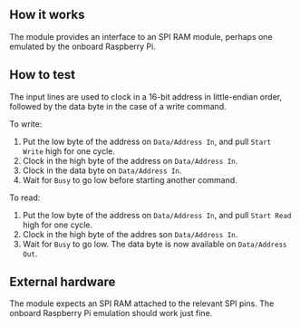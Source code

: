 <!---

This file is used to generate your project datasheet. Please fill in the information below and delete any unused
sections.

You can also include images in this folder and reference them in the markdown. Each image must be less than
512 kb in size, and the combined size of all images must be less than 1 MB.
-->

## How it works

The module provides an interface to an SPI RAM module, perhaps one emulated by the onboard Raspberry Pi.

## How to test

The input lines are used to clock in a 16-bit address in little-endian order, followed by the data byte in the case of a write command.

To write:

1. Put the low byte of the address on `Data/Address In`, and pull `Start Write` high for one cycle.
2. Clock in the high byte of the address on `Data/Address In`.
3. Clock in the data byte on `Data/Address In`.
4. Wait for `Busy` to go low before starting another command.

To read:

1. Put the low byte of the address on `Data/Address In`, and pull `Start Read` high for one cycle.
2. Clock in the high byte of the addres son `Data/Address In`.
3. Wait for `Busy` to go low.  The data byte is now available on `Data/Address Out`.

## External hardware

The module expects an SPI RAM attached to the relevant SPI pins.  The onboard Raspberry Pi emulation should work just fine.
